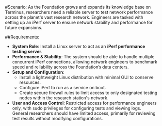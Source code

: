 #Scenario: 
As the Foundation grows and expands its knowledge base on Terminus, researchers need a reliable server to test network performance across the planet's vast research network. 
Engineers are tasked with setting up an iPerf server to ensure network stability and performance for future expansions.

##Requirements:

- **System Role**: Install a Linux server to act as an **iPerf performance testing server**.
- **Performance & Stability**: The system should be able to handle multiple concurrent iPerf connections, allowing network engineers to benchmark speed and reliability across the Foundation’s data centers.
- **Setup and Configuration**:
    - Install a lightweight Linux distribution with minimal GUI to conserve resources.
    - Configure iPerf to run as a service on boot.
    - Create secure firewall rules to limit access to only designated testing nodes within the research station's network.
- **User and Access Control**: Restricted access for performance engineers only, with sudo privileges for configuring tests and viewing logs. General researchers should have limited access, primarily for reviewing test results without modifying configurations.
